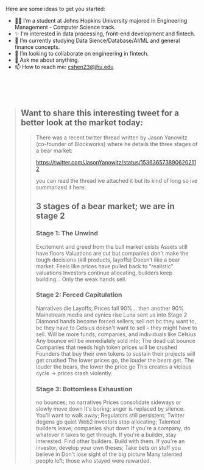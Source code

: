 Here are some ideas to get you started:


- 🙋‍♂️ I’m a student at Johns Hopkins University majored in Engineering Management - Computer Science track.  
- ✨ I'm interested in data processing, front-end development and fintech.
- 🌱 I’m currently studying Data Sience/Database/AI/ML and general finance concepts.
- 👯 I’m looking to collaborate on engineering in fintech.
- 💬 Ask me about anything.
- 📫 How to reach me: cshen23@jhu.edu
</br>
</br>
</br>

> ## Want to share this interesting tweet for a better look at the market today:
>> There was a recent twitter thread written by Jason Yanowitz (co-founder of Blockworks) where he details the three stages of a bear market:
>> 
>> https://twitter.com/JasonYanowitz/status/1536365738906202112
>> 
>> you can read the thread ive attached it but its kind of long so ive summarized it here: 
>> 
>> ## 3 stages of a bear market; we are in stage 2
>> 
>> ### Stage 1: The Unwind 
>> Excitement and greed from the bull market exists 
>> Assets still have floors 
>> Valuations are cut but companies don't make the tough decisions (kill products, layoffs)
>> Doesn’t like a bear market. 
>> Feels like prices have pulled back to "realistic" valuations
>> Investors continue allocating, builders keep building…
>> Only the weak hands sell.
>> 
>> ### Stage 2: Forced Capitulation
>> Narratives die
>> Layoffs; Prices fall 90%... then another 90%
>> Mainstream media and cynics rise
>> Luna sent us into Stage 2
>> Diamond hands become forced sellers; sell not bc they want to, bc they have to
>> Celsius doesn't want to sell – they might have to sell.
>> Will be more funds, companies, and individuals like Celsius
>> Any bounce will be immediately sold into; The dead cat bounce
>> Companies that needs high token prices will be crushed
>> Founders that buy their own tokens to sustain their projects will get crushed
>> The lower prices go, the louder the bears get. 
>> The louder the bears, the lower the price go 
>> This creates a vicious cycle -> prices crash violently.
>> 
>> ### Stage 3: Bottomless Exhaustion 
>> no bounces; no narratives
>> Prices consolidate sideways or slowly move down
>> It's boring; anger is replaced by silence.
>> You'll want to walk away; Regulators still persistent; Twitter degens go quiet
>> Web2 investors stop allocating; Talented builders leave; companies shut down
>> If you're a company, do whatever it takes to get through.
>> If you're a builder, stay interested. Find other builders. Build with them.
>> If you're an investor, develop your own theses; Take bets on stuff you believe in
>> Don't lose sight of the big picture
>> Many talented people left; those who stayed were rewarded.
